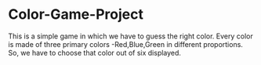 # Color-Game-Project
This is a simple game in which we have to guess the right color.
Every color is made of three primary colors -Red,Blue,Green in different proportions.
So, we have to choose that color out of six displayed.
